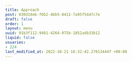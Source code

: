 ```yaml
---
title: Approach
post: 030d18eb-f0b2-4bb5-8411-7a95f5447c7e
draft: false
order: 1
layout: menu
uuid: 91b3f112-9481-4264-975b-1852adb33b12
liquid: false
usuaries:
- 224
last_modified_at: 2022-10-21 16:32:42.270134447 +00:00
---
```


